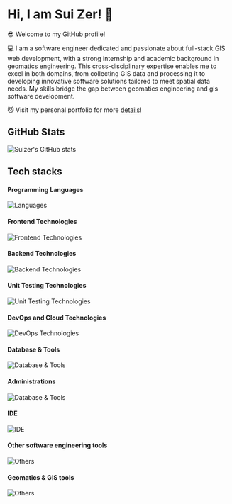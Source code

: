# Hi, I am Sui Zer! 👋

:sunglasses:
Welcome to my GitHub profile!

:computer:
I am a software engineer dedicated and passionate about full-stack GIS web development, with a strong internship and academic background in geomatics engineering. This cross-disciplinary expertise enables me to excel in both domains, from collecting GIS data and processing it to developing innovative software solutions tailored to meet spatial data needs. My skills bridge the gap between geomatics engineering and gis software development.

:smirk_cat: 
Visit my personal portfolio for more <a href="https://suizer98.github.io/portfolio/" target="_blank">details</a>!

## GitHub Stats
![Suizer's GitHub stats](https://github-readme-stats.vercel.app/api?username=Suizer98&show_icons=true&theme=vue-dark)

## Tech stacks

#### Programming Languages
![Languages](https://skillicons.dev/icons?i=ts,js,python,css,html,matlab,octave,r,kotlin,cs,cpp,c,go)

#### Frontend Technologies
![Frontend Technologies](https://skillicons.dev/icons?i=react,nextjs,tailwind,vite,npm,yarn,qt,svg)

#### Backend Technologies
![Backend Technologies](https://skillicons.dev/icons?i=django,flask,fastapi,redis,prisma,selenium,dotnet,nginx)

#### Unit Testing Technologies
![Unit Testing Technologies](https://skillicons.dev/icons?i=vitest,jest)

#### DevOps and Cloud Technologies
![DevOps Technologies](https://skillicons.dev/icons?i=docker,azure,gitlab,githubactions,ansible,nginx,gcp)

#### Database & Tools
![Database & Tools](https://skillicons.dev/icons?i=postgres,mysql,mongodb,sqlite)

#### Administrations
![Database & Tools](https://skillicons.dev/icons?i=redhat,windows,ubuntu,apple,linux,bash,powershell)

#### IDE
![IDE](https://skillicons.dev/icons?i=vscode,sublime,pycharm,vim,visualstudio)

#### Other software engineering tools
![Others](https://skillicons.dev/icons?i=git,github,netlify,vercel,heroku,anaconda,cmake,postman,md,notion)

#### Geomatics & GIS tools
![Others](https://skillicons.dev/icons?i=autocad,sketchup)
